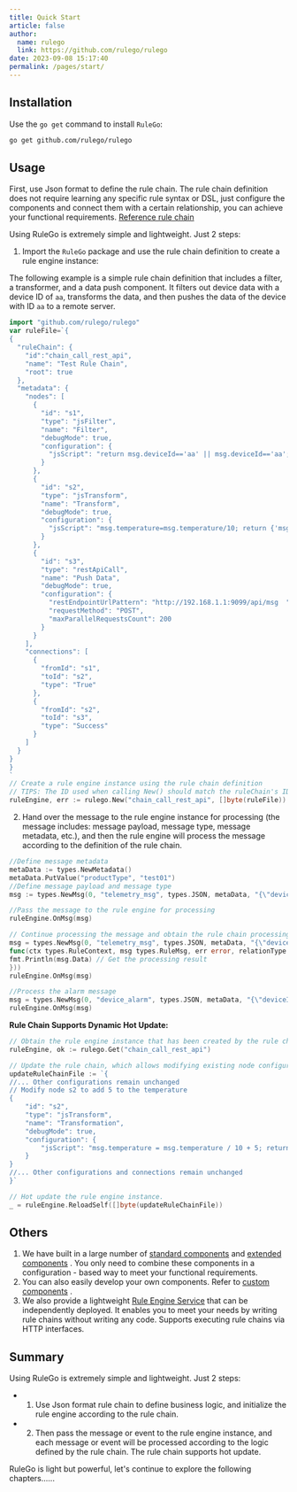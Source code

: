 ```yaml
---
title: Quick Start
article: false
author: 
  name: rulego
  link: https://github.com/rulego/rulego
date: 2023-09-08 15:17:40
permalink: /pages/start/
---
```


## Installation

Use the `go get` command to install `RuleGo`:

```bash
go get github.com/rulego/rulego
```

## Usage

First, use Json format to define the rule chain. The rule chain definition does not require learning any specific rule syntax or DSL, just configure the components and connect them with a certain relationship, you can achieve your functional requirements. [Reference rule chain](/en/pages/10e1c0/)

Using RuleGo is extremely simple and lightweight. Just 2 steps:

1. Import the `RuleGo` package and use the rule chain definition to create a rule engine instance:

The following example is a simple rule chain definition that includes a filter, a transformer, and a data push component. It filters out device data with a device ID of `aa`, transforms the data, and then pushes the data of the device with ID `aa` to a remote server.
```go
import "github.com/rulego/rulego"
var ruleFile=`{
{
  "ruleChain": {
    "id":"chain_call_rest_api",
    "name": "Test Rule Chain",
    "root": true
  },
  "metadata": {
    "nodes": [
      {
        "id": "s1",
        "type": "jsFilter",
        "name": "Filter",
        "debugMode": true,
        "configuration": {
          "jsScript": "return msg.deviceId=='aa' || msg.deviceId=='aa';"
        }
      },
      {
        "id": "s2",
        "type": "jsTransform",
        "name": "Transform",
        "debugMode": true,
        "configuration": {
          "jsScript": "msg.temperature=msg.temperature/10; return {'msg':msg,'metadata':metadata,'msgType':msgType};"
        }
      },
      {
        "id": "s3",
        "type": "restApiCall",
        "name": "Push Data",
        "debugMode": true,
        "configuration": {
          "restEndpointUrlPattern": "http://192.168.1.1:9099/api/msg  ",
          "requestMethod": "POST",
          "maxParallelRequestsCount": 200
        }
      }
    ],
    "connections": [
      {
        "fromId": "s1",
        "toId": "s2",
        "type": "True"
      },
      {
        "fromId": "s2",
        "toId": "s3",
        "type": "Success"
      }
    ]
  }
}
}
`
// Create a rule engine instance using the rule chain definition
// TIPS: The ID used when calling New() should match the ruleChain's ID in the JSON configuration.
ruleEngine, err := rulego.New("chain_call_rest_api", []byte(ruleFile))
```

2. Hand over the message to the rule engine instance for processing (the message includes: message payload, message type, message metadata, etc.), and then the rule engine will process the message according to the definition of the rule chain.

```go
//Define message metadata
metaData := types.NewMetadata()
metaData.PutValue("productType", "test01")
//Define message payload and message type
msg := types.NewMsg(0, "telemetry_msg", types.JSON, metaData, "{\"deviceId\":\"aa\",\"temperature\":290}")

//Pass the message to the rule engine for processing
ruleEngine.OnMsg(msg)

// Continue processing the message and obtain the rule chain processing result through a callback function.
msg = types.NewMsg(0, "telemetry_msg", types.JSON, metaData, "{\"deviceId\":\"bb\",\"temperature\":310}", types.WithOnEnd(
func(ctx types.RuleContext, msg types.RuleMsg, err error, relationType string) {
fmt.Println(msg.Data) // Get the processing result
}))
ruleEngine.OnMsg(msg)

//Process the alarm message
msg = types.NewMsg(0, "device_alarm", types.JSON, metaData, "{\"deviceId\":\"bb\",\"alarm\":1}")
ruleEngine.OnMsg(msg)
```

**Rule Chain Supports Dynamic Hot Update:**

```go
// Obtain the rule engine instance that has been created by the rule chain ID.
ruleEngine, ok := rulego.Get("chain_call_rest_api")

// Update the rule chain, which allows modifying existing node configurations, adding or removing nodes, and changing their connections.
updateRuleChainFile := `{
//... Other configurations remain unchanged
// Modify node s2 to add 5 to the temperature
{
    "id": "s2",
    "type": "jsTransform",
    "name": "Transformation",
    "debugMode": true,
    "configuration": {
        "jsScript": "msg.temperature = msg.temperature / 10 + 5; return {'msg': msg, 'metadata': metadata, 'msgType': msgType};"
    }
}
//... Other configurations and connections remain unchanged
}`

// Hot update the rule engine instance.
_ = ruleEngine.ReloadSelf([]byte(updateRuleChainFile))
```

## Others
1. We have built in a large number of [standard components](/en/pages/88fc3c/) and [extended components](/en/pages/d7fc43/) . You only need to combine these components in a configuration - based way to meet your functional requirements.
2. You can also easily develop your own components. Refer to [custom components](/en/pages/caed1b/) .
3. We also provide a lightweight [Rule Engine Service](/en/pages/rulego-server/) that can be independently deployed. It enables you to meet your needs by writing rule chains without writing any code. Supports executing rule chains via HTTP interfaces.

## Summary

Using RuleGo is extremely simple and lightweight. Just 2 steps:
- 1. Use Json format rule chain to define business logic, and initialize the rule engine according to the rule chain.
- 2. Then pass the message or event to the rule engine instance, and each message or event will be processed according to the logic defined by the rule chain. The rule chain supports hot update.

RuleGo is light but powerful, let's continue to explore the following chapters......
